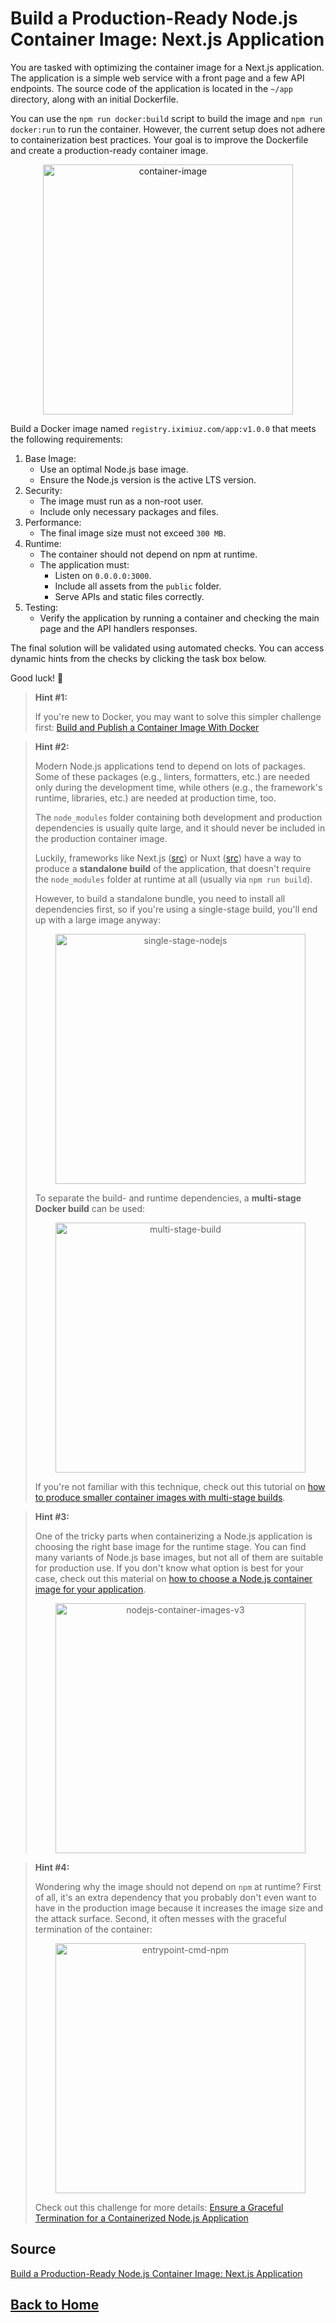 # **Build a Production-Ready Node.js Container Image: Next.js Application**

You are tasked with optimizing the container image for a Next.js application. The application is a simple web service with a front page and a few API endpoints. The source code of the application is located in the ``~/app`` directory, along with an initial Dockerfile.

You can use the ``npm run docker:build`` script to build the image and ``npm run docker:run`` to run the container. However, the current setup does not adhere to containerization best practices. Your goal is to improve the Dockerfile and create a production-ready container image.

<p align="center"> 
    <img src="https://labs.iximiuz.com/content/files/challenges/dockerize-nodejs-application-nextjs/__static__/container-image.png" width="400" alt="container-image" > 
</p>

Build a Docker image named ``registry.iximiuz.com/app:v1.0.0`` that meets the following requirements:

1. Base Image:
    - Use an optimal Node.js base image.
    - Ensure the Node.js version is the active LTS version.
2. Security:
    - The image must run as a non-root user.
    - Include only necessary packages and files.
3. Performance:
    - The final image size must not exceed ``300 MB``.
4. Runtime:
    - The container should not depend on npm at runtime.
    - The application must:
        - Listen on ``0.0.0.0:3000``.
        - Include all assets from the ``public`` folder.
        - Serve APIs and static files correctly.
5. Testing:
    - Verify the application by running a container and checking the main page and the API handlers responses.

The final solution will be validated using automated checks. You can access dynamic hints from the checks by clicking the task box below.

Good luck! 🚀

> **Hint #1:**
>
> If you're new to Docker, you may want to solve this simpler challenge first: [Build and Publish a Container Image With Docker](https://labs.iximiuz.com/challenges/build-and-publish-container-image-with-docker)

> **Hint #2:**
>
> Modern Node.js applications tend to depend on lots of packages. Some of these packages (e.g., linters, formatters, etc.) are needed only during the development time, while others (e.g., the framework's runtime, libraries, etc.) are needed at production time, too.
> 
> The ``node_modules`` folder containing both development and production dependencies is usually quite large, and it should never be included in the production container image.
> 
> Luckily, frameworks like Next.js ([src](https://nextjs.org/docs/pages/api-reference/config/next-config-js/output#automatically-copying-traced-files)) or Nuxt ([src](https://nuxt.com/docs/guide/concepts/server-engine#standalone-server)) have a way to produce a **standalone build** of the application, that doesn't require the ``node_modules`` folder at runtime at all (usually via ``npm run build``).
> 
> However, to build a standalone bundle, you need to install all dependencies first, so if you're using a single-stage build, you'll end up with a large image anyway:
> <p align="center"> <img src="https://labs.iximiuz.com/content/files/challenges/dockerize-nodejs-application-nextjs/__static__/single-stage-nodejs.png" width="400" alt="single-stage-nodejs" > </p>
>
> To separate the build- and runtime dependencies, a **multi-stage Docker build** can be used:
> <p align="center"> <img src="https://labs.iximiuz.com/content/files/challenges/dockerize-nodejs-application-nextjs/__static__/multi-stage-build.png" width="400" alt="multi-stage-build" > </p>
>
> If you're not familiar with this technique, check out this tutorial on [how to produce smaller container images with multi-stage builds](https://labs.iximiuz.com/tutorials/docker-multi-stage-builds).

> **Hint #3:**
>
> One of the tricky parts when containerizing a Node.js application is choosing the right base image for the runtime stage. You can find many variants of Node.js base images, but not all of them are suitable for production use. If you don't know what option is best for your case, check out this material on [how to choose a Node.js container image for your application](https://labs.iximiuz.com/tutorials/how-to-choose-nodejs-container-image).
> <p align="center"> <img src="https://labs.iximiuz.com/content/files/challenges/dockerize-nodejs-application-nextjs/__static__/nodejs-container-images-v3.png" width="400" alt="nodejs-container-images-v3" > </p>

> **Hint #4:**
>
> Wondering why the image should not depend on ``npm`` at runtime? First of all, it's an extra dependency that you probably don't even want to have in the production image because it increases the image size and the attack surface. Second, it often messes with the graceful termination of the container:
> <p align="center"> <img src="https://labs.iximiuz.com/content/files/challenges/dockerize-nodejs-application-nextjs/__static__/entrypoint-cmd-npm.png" width="400" alt="entrypoint-cmd-npm" > </p>
>
> Check out this challenge for more details: [Ensure a Graceful Termination for a Containerized Node.js Application](https://labs.iximiuz.com/challenges/graceful-termination-for-nodejs-container)

## **Source**

[Build a Production-Ready Node.js Container Image: Next.js Application](https://labs.iximiuz.com/challenges/dockerize-nodejs-application-nextjs)

## **[Back to Home](../../)**